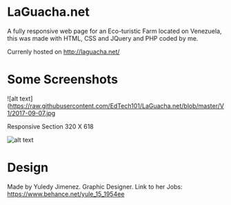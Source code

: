 # LaGuacha.net

A fully responsive web page for an Eco-turistic Farm located on Venezuela, this was made with HTML, CSS and JQuery and PHP coded by me.

Currenly hosted on http://laguacha.net/

# Some Screenshots

![alt text](https://raw.githubusercontent.com/EdTech101/LaGuacha.net/blob/master/V1/2017-09-07.jpg

Responsive Section 320 X 618

![alt text](https://image.ibb.co/h0k3WT/laguachascreen4.png)

# Design
  Made by Yuledy Jimenez. 
  Graphic Designer. 
  Link to her Jobs: https://www.behance.net/yule_15_1954ee
